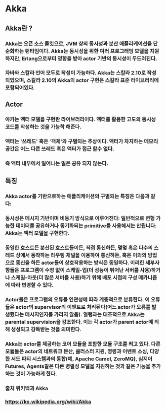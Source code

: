 # Akka
## Akka란 ?
### Akka는 오픈 소스 툴킷으로, JVM 상의 동시성과 분산 애플리케이션을 단순화하는 런타임이다. Akka는 동시성을 위한 여러 프로그래밍 모델을 지원하지만, Erlang으로부터 영향을 받아 actor 기반의 동시성이 두드러진다.
### 자바와 스칼라 언어 모두로 작성이 가능하다. Akka는 스칼라 2.10로 작성되었으며, 스칼라 2.10의 Akka의 actor 구현은 스칼라 표준 라이브러리에 포함되어있다.

## Actor
### 아카는 액터 모델을 구현란 라이브러리이다. 액터를 활용한 고도의 동시성 코드를 작성하는 것을 가능학 해준다.
### 액터는 '쓰레드' 혹은 '객체'와 구별되는 추상이다. 액터가 차지하는 메모리 공간은 어느 다른 쓰레드 혹은 액터가 접근 할수 없다. 
### 즉 액터 내부에서 일어나는 일은 공유 되지 않는다.

## 특징
### Akka actor를 기반으로하는 애플리케이션의 구별되는 특징은 다음과 같다:

### 동시성은 메시지 기반이며 비동기 방식으로 이루어진다: 일반적으로 변형 가능한 데이터를 공유하거나 동기화되는 primitive를 사용해서는 안됩니다: Akka는 액터 모델을 구현한다.
### 동일한 호스트든 분산된 호스트들이든, 직접 통신하든, 몇몇 혹은 다수의 스레드 상에서 동작하는 라우팅 채널을 이용하여 통신하든, 혹은 이외의 방법으로 통신을 하든 actor들이 상호작용하는 방식은 동일하다. 이러한 세부사항들은 프로그램이 수정 없이 스케일-업(더 성능이 뛰어난 서버를 사용)하거나 스케일-아웃(더 많은 서버를 사용)하기 위해 배포 시점의 구성 메카니즘에 따라 변경할 수 있다.
### Actor들은 프로그램의 오류를 연관성에 따라 계층적으로 분류한다. 이 오류들은 actor의 supervisor의 이벤트로 처리된다(어느 actor가 오류를 발생했다는 메시지인지를 가리지 않음). 얼랭과는 대조적으로 Akka는 parental supervision을 강조한다. 이는 각 actor가 parent actor에 의해 생성되고 감독받는 것을 의미한다.
### Akka는 actor를 제공하는 코어 모듈을 포함한 모듈 구조를 띄고 있다. 다른 모듈들은 actor의 네트워크 분산, 클러스터 지원, 명령과 이벤트 소싱, 다양한 서드 파티 시스템과의 통합(예, Apache Camel, ZeroMQ), 심지어 Futures, Agents같은 다른 병렬성 모델을 지원하는 것과 같은 기능을 추가하는 것이 가능하게 한다.
### 출처 위키백과 Akka
### https://ko.wikipedia.org/wiki/Akka
